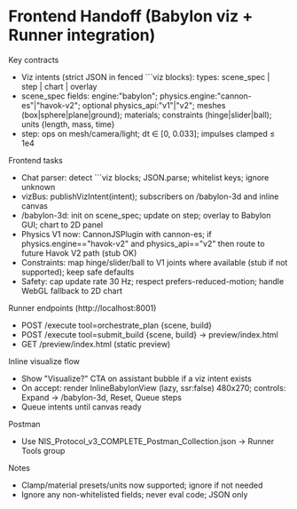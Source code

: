 # Frontend Handoff (Babylon viz + Runner integration)

Key contracts
- Viz intents (strict JSON in fenced ```viz blocks): types: scene_spec | step | chart | overlay
- scene_spec fields: engine:"babylon"; physics.engine:"cannon-es"|"havok-v2"; optional physics_api:"v1"|"v2"; meshes (box|sphere|plane|ground); materials; constraints (hinge|slider|ball); units {length, mass, time}
- step: ops on mesh/camera/light; dt ∈ [0, 0.033]; impulses clamped ≤ 1e4

Frontend tasks
- Chat parser: detect ```viz blocks; JSON.parse; whitelist keys; ignore unknown
- vizBus: publishVizIntent(intent); subscribers on /babylon-3d and inline canvas
- /babylon-3d: init on scene_spec; update on step; overlay to Babylon GUI; chart to 2D panel
- Physics V1 now: CannonJSPlugin with cannon-es; if physics.engine=="havok-v2" and physics_api=="v2" then route to future Havok V2 path (stub OK)
- Constraints: map hinge/slider/ball to V1 joints where available (stub if not supported); keep safe defaults
- Safety: cap update rate 30 Hz; respect prefers-reduced-motion; handle WebGL fallback to 2D chart

Runner endpoints (http://localhost:8001)
- POST /execute tool=orchestrate_plan {scene, build}
- POST /execute tool=submit_build {scene, build} → preview/index.html
- GET  /preview/index.html (static preview)

Inline visualize flow
- Show "Visualize?" CTA on assistant bubble if a viz intent exists
- On accept: render InlineBabylonView (lazy, ssr:false) 480x270; controls: Expand → /babylon-3d, Reset, Queue steps
- Queue intents until canvas ready

Postman
- Use NIS_Protocol_v3_COMPLETE_Postman_Collection.json → Runner Tools group

Notes
- Clamp/material presets/units now supported; ignore if not needed
- Ignore any non-whitelisted fields; never eval code; JSON only
